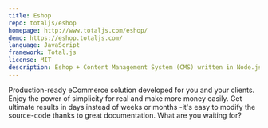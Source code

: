 ```yaml
---
title: Eshop
repo: totaljs/eshop
homepage: http://www.totaljs.com/eshop/
demo: https://eshop.totaljs.com/
language: JavaScript
framework: Total.js
license: MIT
description: Eshop + Content Management System (CMS) written in Node.js / Total.js.
---
```


Production-ready eCommerce solution developed for you and your clients. Enjoy the power of simplicity for real and make more money easily. Get ultimate results in days instead of weeks or months -it's easy to modify the source-code thanks to great documentation. What are you waiting for? 
